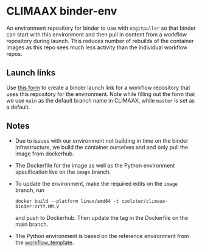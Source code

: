 # CLIMAAX binder-env

An environment repository for binder to use with `nbgitpuller` so that binder can start with this environment and then pull in content from a workflow repository during launch. This reduces number of rebuilds of the container images as this repo sees much less activity than the individual workflow repos.

## Launch links

Use [this form](https://nbgitpuller.readthedocs.io/en/latest/link.html?tab=binder&branch=main&repo=https%3A%2F%2Fgithub.com%2Fclimaax%2Fbinder-env)  to create a binder launch link for a workflow repository that uses this repository for the environment. Note while filling out the form that we use `main` as the default branch name in CLIMAAX, while `master` is set as a default.


## Notes

- Due to issues with our environment not building in time on the binder infrastructure, we build the container ourselves and and only pull the image from dockerhub.
- The Dockerfile for the image as well as the Python environment specification live on the `image` branch.
- To update the environment, make the required edits on the `image` branch, run

      docker build --platform linux/amd64 -t cpolster/climaax-binder:YYYY.MM.V

  and push to Dockerhub.
  Then update the tag in the Dockerfile on the main branch.
- The Python environment is based on the reference environment from the [workflow_template](https://github.com/CLIMAAX/workflow_template/blob/main/environment.yml).
